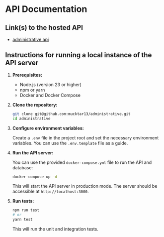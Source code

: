 
# API Documentation

## Link(s) to the hosted API

*   [administrative api](http://localhost:3000)

## Instructions for running a local instance of the API server

1.  **Prerequisites:**
    *   Node.js (version 23 or higher)
    *   npm or yarn
    *   Docker and Docker Compose

2.  **Clone the repository:**

    ```bash
    git clone git@github.com:mucktar13/administrative.git
    cd administrative    
    ```

3.  **Configure environment variables:**

    Create a `.env` file in the project root and set the necessary environment variables. You can use the `.env.template` file as a guide.

4.  **Run the API server:**

    You can use the provided `docker-compose.yml` file to run the API and database:

    ```bash
    docker-compose up -d
    ```

    This will start the API server in production mode. The server should be accessible at `http://localhost:3000`.

5.  **Run tests:**

    ```bash
    npm run test
    # or
    yarn test
    ```

    This will run the unit and integration tests.